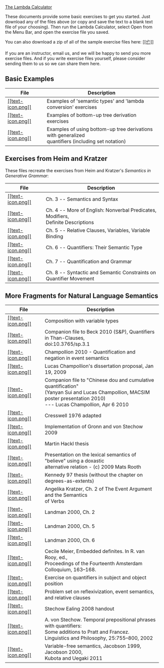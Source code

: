 [The Lambda Calculator](http://lambdacalculator.com)

These documents provide some basic exercises to get you started. Just download
any of the files above (or copy and save the text to a blank text file of your
choosing). Then run the Lambda Calculator, select Open from the Menu Bar, and
open the exercise file you saved.

You can also download a zip of all of the sample exercise files here:
[ [[📦]] ](https://github.com/dylnb/LambdaCalculator/blob/master/examples/all-exercises.zip?raw=true)

If you are an instructor, email us, and we will be happy to send you more
exercise files. And if you write exercise files yourself, please consider
sending them to us so we can share them here.

## Basic Examples

| File          | Description   |
| ------------- | ------------- |
| [ [[text-icon.png]] ](https://raw.github.com/dylnb/LambdaCalculator/master/examples/example1.txt) | Examples of 'semantic types' and 'lambda conversion' exercises |
| [ [[text-icon.png]] ](https://raw.github.com/dylnb/LambdaCalculator/master/examples/example2.txt) | Examples of bottom-up tree derivation exercises |
| [ [[text-icon.png]] ](https://raw.github.com/dylnb/LambdaCalculator/master/examples/example3.txt) | <span> Examples of using bottom-up tree derivations with generalized <br/> quantifiers (including set notation) </span> |

## Exercises from Heim and Kratzer

These files recreate the exercises from Heim and Kratzer's _Semantics in Generative Grammar_:

| File          | Description   |
| ------------- | ------------- |
| [ [[text-icon.png]] ](https://raw.github.com/dylnb/LambdaCalculator/master/examples/hk/hk_chapter03.txt) | Ch. 3 -- Semantics and Syntax |
| [ [[text-icon.png]] ](https://raw.github.com/dylnb/LambdaCalculator/master/examples/hk/hk_chapter04.txt) | <span> Ch. 4 -- More of English: Nonverbal Predicates, Modifiers, <br/> Definite Descriptions </span> |
| [ [[text-icon.png]] ](https://raw.github.com/dylnb/LambdaCalculator/master/examples/hk/hk_chapter05.txt) | Ch. 5 -- Relative Clauses, Variables, Variable Binding |
| [ [[text-icon.png]] ](https://raw.github.com/dylnb/LambdaCalculator/master/examples/hk/hk_chapter06.txt) | Ch. 6 -- Quantifiers: Their Semantic Type |
| [ [[text-icon.png]] ](https://raw.github.com/dylnb/LambdaCalculator/master/examples/hk/hk_chapter07.txt) | Ch. 7 -- Quantification and Grammar |
| [ [[text-icon.png]] ](https://raw.github.com/dylnb/LambdaCalculator/master/examples/hk/hk_chapter08.txt) | Ch. 8 -- Syntactic and Semantic Constraints on Quantifier Movement |

## More Fragments for Natural Language Semantics

| File          | Description   |
| ------------- | ------------- |
| [ [[text-icon.png]] ](https://raw.githubusercontent.com/dylnb/LambdaCalculator/master/examples/polymorphism.txt) | <span> Composition with variable types </span> |
| [ [[text-icon.png]] ](https://raw.github.com/dylnb/LambdaCalculator/master/examples/more-exercises/beck10.txt) | <span> Companion file to Beck 2010 (S&P), Quantifiers in Than-Clauses, <br/> doi:10.3765/sp.3.1 </span> |
| [ [[text-icon.png]] ](https://raw.github.com/dylnb/LambdaCalculator/master/examples/more-exercises/champollion_2010.txt) | Champollion 2010 - Quantification and negation in event semantics |
| [ [[text-icon.png]] ](https://raw.github.com/dylnb/LambdaCalculator/master/examples/more-exercises/champollion_dissertation_proposal.txt) | Lucas Champollion's dissertation proposal, Jan 19, 2009 |
| [ [[text-icon.png]] ](https://raw.github.com/dylnb/LambdaCalculator/master/examples/more-exercises/chinese_dou_and_cumulative_quantification.txt) | <span> Companion file to "Chinese dou and cumulative quantification" <br/> (Yanyan Sui and Lucas Champollion, MACSIM poster presentation 2010) <br/> --- Lucas Champollion, Apr 6 2010 </span> |
| [ [[text-icon.png]] ](https://raw.github.com/dylnb/LambdaCalculator/master/examples/more-exercises/cresswell76.txt) | Cresswell 1976 adapted |
| [ [[text-icon.png]] ](https://raw.github.com/dylnb/LambdaCalculator/master/examples/more-exercises/gronn-stechow-09.txt) | Implementation of Gronn and von Stechow 2009 |
| [ [[text-icon.png]] ](https://raw.github.com/dylnb/LambdaCalculator/master/examples/more-exercises/hackl-thesis.txt) | Martin Hackl thesis |
| [ [[text-icon.png]] ](https://raw.github.com/dylnb/LambdaCalculator/master/examples/more-exercises/ifa-example.txt) | <span> Presentation on the lexical semantics of "believe" using a doxastic <br/> alternative relation - (c) 2009 Mats Rooth  </span> |
| [ [[text-icon.png]] ](https://raw.github.com/dylnb/LambdaCalculator/master/examples/more-exercises/kennedy97.txt) | Kennedy 97 thesis (without the chapter on degrees-as-extents) |
| [ [[text-icon.png]] ](https://raw.github.com/dylnb/LambdaCalculator/master/examples/more-exercises/kratzer_event_argument_ch2.txt) | <span> Angelika Kratzer, Ch. 2 of The Event Argument and the Semantics <br/> of Verbs </span> |
| [ [[text-icon.png]] ](https://raw.github.com/dylnb/LambdaCalculator/master/examples/more-exercises/landman00_chapter_2.txt) | Landman 2000, Ch. 2 |
| [ [[text-icon.png]] ](https://raw.github.com/dylnb/LambdaCalculator/master/examples/more-exercises/landman00_chapter_5.txt) | Landman 2000, Ch. 5 |
| [ [[text-icon.png]] ](https://raw.github.com/dylnb/LambdaCalculator/master/examples/more-exercises/landman00_chapter_6.txt) | Landman 2000, Ch. 6 |
| [ [[text-icon.png]] ](https://raw.github.com/dylnb/LambdaCalculator/master/examples/more-examples/meier03.txt) | <span> Cecile Meier, Embedded definites. In R. van Rooy, ed., <br/> Proceedings of the Fourteenth Amsterdam Colloquium, 163–168. </span> |
| [ [[text-icon.png]] ](https://raw.github.com/dylnb/LambdaCalculator/master/examples/more-exercises/quantifierRaising_vs_typeshifting.txt) | Exercise on quantifiers in subject and object position |
|[ [[text-icon.png]] ](https://raw.github.com/dylnb/LambdaCalculator/master/examples/more-exercises/refl_et_al_ascii.txt) | Problem set on reflexivization, event semantics, and relative clauses |
| [ [[text-icon.png]] ](https://raw.github.com/dylnb/LambdaCalculator/master/examples/more-exercises/stechow-ealing08.txt) | Stechow Ealing 2008 handout |
| [ [[text-icon.png]] ](https://raw.github.com/dylnb/LambdaCalculator/master/examples/more-exercises/stechow02.txt) | <span> A. von Stechow. Temporal prepositional phrases with quantifiers: <br/> Some additions to Pratt and Francez. <br/> Linguistics and Philosophy, 25:755–800, 2002 </span> |
| [ [[text-icon.png]] ](https://raw.github.com/dylnb/LambdaCalculator/master/examples/more-exercises/variable-free-semantics-by-jacobson-and-others.txt) | Variable-free semantics, Jacobson 1999, Jacobson 2000, <br/> Kubota and Uegaki 2011 |
